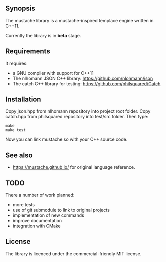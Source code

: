 ## Synopsis

The mustache library is a mustache-inspired templace engine written in C++11.

Currently the library is in __beta__ stage.

## Requirements

It requires:
* a GNU compiler with support for C++11
* The nlhomann JSON C++ library: https://github.com/nlohmann/json
* The catch C++ library for testing: https://github.com/philsquared/Catch

## Installation

Copy json.hpp from nlhomann repository into project root folder.
Copy catch.hpp from philsquared repository into test/src folder.
Then type:
```
make
make test
```

Now you can link mustache.so with your C++ source code.

## See also

* https://mustache.github.io/ for original language reference.

## TODO

There a number of work planned:
* more tests
* use of git submodule to link to original projects
* implementation of new commands
* improve documentation
* integration with CMake

## License

The library is licenced under the commercial-friendly MIT license.

